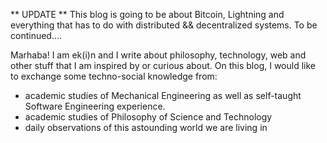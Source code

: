 ** UPDATE **
This blog is going to be about Bitcoin, Lightning and everything that has to do with distributed && decentralized systems.
To be continued....

Marhaba! I am ek(i)n and I write about philosophy, technology, web and other stuff that I am inspired by or curious about. On this blog, I would like to exchange some techno-social knowledge from:

- academic studies of Mechanical Engineering as well as self-taught Software Engineering experience.
- academic studies of Philosophy of Science and Technology
- daily observations of this astounding world we are living in
